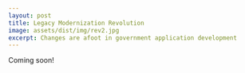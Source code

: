 ```yaml
---
layout: post
title: Legacy Modernization Revolution
image: assets/dist/img/rev2.jpg
excerpt: Changes are afoot in government application development
---
```

Coming soon!

<!---
With small variation, most projects have been
  -- legacy development revolution
    	-- encapsulation and retirement
 	-- agile development
	-- cloud for infrastructure
	-- open source
	-- DevOPs

--->